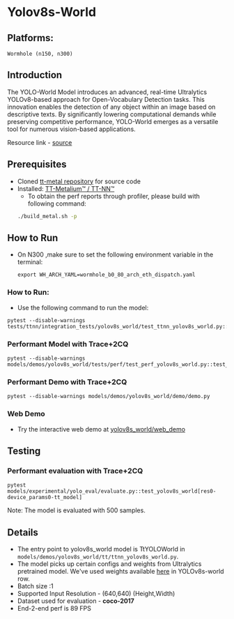 # Yolov8s-World

## Platforms:
    Wormhole (n150, n300)

## Introduction
The YOLO-World Model introduces an advanced, real-time Ultralytics YOLOv8-based approach for Open-Vocabulary Detection tasks. This innovation enables the detection of any object within an image based on descriptive texts. By significantly lowering computational demands while preserving competitive performance, YOLO-World emerges as a versatile tool for numerous vision-based applications.

Resource link - [source](https://github.com/ultralytics/ultralytics/blob/main/ultralytics/models/yolo/model.py)

## Prerequisites
- Cloned [tt-metal repository](https://github.com/tenstorrent/tt-metal) for source code
- Installed: [TT-Metalium™ / TT-NN™](https://github.com/tenstorrent/tt-metal/blob/main/INSTALLING.md)
  - To obtain the perf reports through profiler, please build with following command:
  ```sh
  ./build_metal.sh -p
  ```

## How to Run
- On N300 ,make sure to set the following environment variable in the terminal:
    ```
    export WH_ARCH_YAML=wormhole_b0_80_arch_eth_dispatch.yaml
    ```

### How to Run:
- Use the following command to run the model:
```
pytest --disable-warnings tests/ttnn/integration_tests/yolov8s_world/test_ttnn_yolov8s_world.py::test_YoloModel
```

### Performant Model with Trace+2CQ
```
pytest --disable-warnings models/demos/yolov8s_world/tests/perf/test_perf_yolov8s_world.py::test_perf_yolov8s_world
```

### Performant Demo with Trace+2CQ
```
pytest --disable-warnings models/demos/yolov8s_world/demo/demo.py
```

### Web Demo
- Try the interactive web demo at [yolov8s_world/web_demo](https://github.com/tenstorrent/tt-metal/blob/main/models/demos/yolov8s_world/web_demo/README.md)

## Testing
### Performant evaluation with Trace+2CQ
```
pytest models/experimental/yolo_eval/evaluate.py::test_yolov8s_world[res0-device_params0-tt_model]
```
Note: The model is evaluated with 500 samples.

## Details
- The entry point to yolov8s_world model is TtYOLOWorld in `models/demos/yolov8s_world/tt/ttnn_yolov8s_world.py`.
- The model picks up certain configs and weights from Ultralytics pretrained model. We've used weights available [here](https://docs.ultralytics.com/models/yolo-world/#available-models-supported-tasks-and-operating-modes) in YOLOv8s-world row.
- Batch size :1
- Supported Input Resolution - (640,640) (Height,Width)
- Dataset used for evaluation - **coco-2017**
- End-2-end perf is 89 FPS
